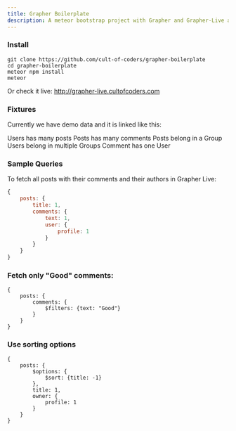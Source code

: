 ```yaml
---
title: Grapher Boilerplate
description: A meteor bootstrap project with Grapher and Grapher-Live and Demo Data
---
```


### Install

```
git clone https://github.com/cult-of-coders/grapher-boilerplate
cd grapher-boilerplate
meteor npm install
meteor
```

Or check it live:
http://grapher-live.cultofcoders.com

### Fixtures

Currently we have demo data and it is linked like this:

Users has many posts
Posts has many comments
Posts belong in a Group
Users belong in multiple Groups
Comment has one User

### Sample Queries

To fetch all posts with their comments and their authors in Grapher Live:

```js
{
    posts: {
        title: 1,
        comments: {
            text: 1,
            user: {
                profile: 1
            }
        }
    }
}
```

### Fetch only "Good" comments:

```
{
    posts: {
        comments: {
            $filters: {text: "Good"}
        }
    }
}
```

### Use sorting options

```
{
    posts: {
        $options: {
            $sort: {title: -1}
        },
        title: 1,
        owner: {
            profile: 1
        }
    }
}
```